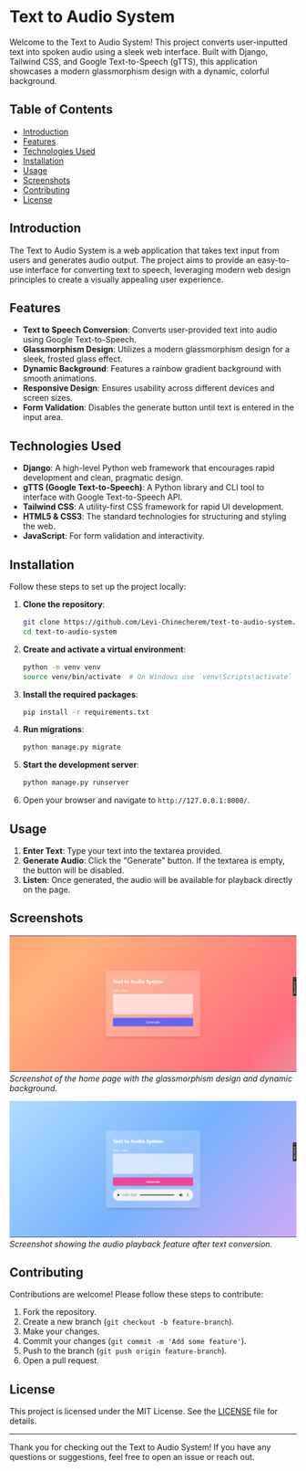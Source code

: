 # Text to Audio System

Welcome to the Text to Audio System! This project converts user-inputted text into spoken audio using a sleek web interface. Built with Django, Tailwind CSS, and Google Text-to-Speech (gTTS), this application showcases a modern glassmorphism design with a dynamic, colorful background.

## Table of Contents

- [Introduction](#introduction)
- [Features](#features)
- [Technologies Used](#technologies-used)
- [Installation](#installation)
- [Usage](#usage)
- [Screenshots](#screenshots)
- [Contributing](#contributing)
- [License](#license)

## Introduction

The Text to Audio System is a web application that takes text input from users and generates audio output. The project aims to provide an easy-to-use interface for converting text to speech, leveraging modern web design principles to create a visually appealing user experience.

## Features

- **Text to Speech Conversion**: Converts user-provided text into audio using Google Text-to-Speech.
- **Glassmorphism Design**: Utilizes a modern glassmorphism design for a sleek, frosted glass effect.
- **Dynamic Background**: Features a rainbow gradient background with smooth animations.
- **Responsive Design**: Ensures usability across different devices and screen sizes.
- **Form Validation**: Disables the generate button until text is entered in the input area.

## Technologies Used

- **Django**: A high-level Python web framework that encourages rapid development and clean, pragmatic design.
- **gTTS (Google Text-to-Speech)**: A Python library and CLI tool to interface with Google Text-to-Speech API.
- **Tailwind CSS**: A utility-first CSS framework for rapid UI development.
- **HTML5 & CSS3**: The standard technologies for structuring and styling the web.
- **JavaScript**: For form validation and interactivity.

## Installation

Follow these steps to set up the project locally:

1. **Clone the repository**:
    ```sh
    git clone https://github.com/Levi-Chinecherem/text-to-audio-system.git
    cd text-to-audio-system
    ```

2. **Create and activate a virtual environment**:
    ```sh
    python -m venv venv
    source venv/bin/activate  # On Windows use `venv\Scripts\activate`
    ```

3. **Install the required packages**:
    ```sh
    pip install -r requirements.txt
    ```

4. **Run migrations**:
    ```sh
    python manage.py migrate
    ```

5. **Start the development server**:
    ```sh
    python manage.py runserver
    ```

6. Open your browser and navigate to `http://127.0.0.1:8000/`.

## Usage

1. **Enter Text**: Type your text into the textarea provided.
2. **Generate Audio**: Click the "Generate" button. If the textarea is empty, the button will be disabled.
3. **Listen**: Once generated, the audio will be available for playback directly on the page.

## Screenshots

![Home Page](screenshots/img2.png)
*Screenshot of the home page with the glassmorphism design and dynamic background.*

![Audio Output](screenshots/img1.png)
*Screenshot showing the audio playback feature after text conversion.*

## Contributing

Contributions are welcome! Please follow these steps to contribute:

1. Fork the repository.
2. Create a new branch (`git checkout -b feature-branch`).
3. Make your changes.
4. Commit your changes (`git commit -m 'Add some feature'`).
5. Push to the branch (`git push origin feature-branch`).
6. Open a pull request.

## License

This project is licensed under the MIT License. See the [LICENSE](LICENSE) file for details.

---

Thank you for checking out the Text to Audio System! If you have any questions or suggestions, feel free to open an issue or reach out.
